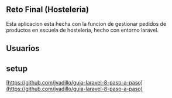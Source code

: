 ## Reto Final (Hosteleria)

Esta aplicacion esta hecha con la funcion de gestionar pedidos de productos en escuela de hosteleria, hecho con entorno laravel.

## Usuarios




## setup

[https://github.com/jvadillo/guia-laravel-8-paso-a-paso](https://github.com/jvadillo/guia-laravel-8-paso-a-paso)




